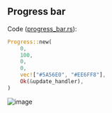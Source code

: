 ## Progress bar

Code ([progress_bar.rs](./progress_bar.rs)): 

```rust
Progress::new(
    0,
    100,
    0,
    0,
    vec!["#5A56E0", "#EE6FF8"],
    Ok(&update_handler),
)
```
![image](https://user-images.githubusercontent.com/6108922/196053815-7e8b1e87-4546-4e41-9343-229d91007123.png)
